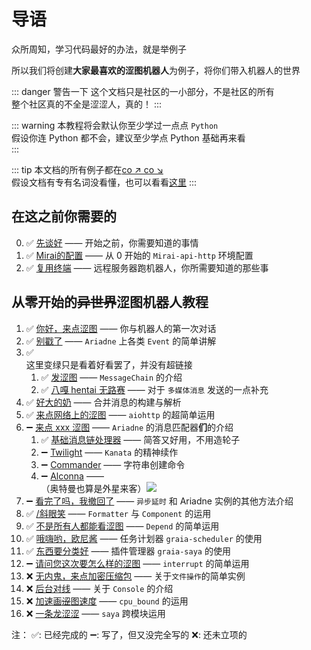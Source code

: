 # 导语

众所周知，学习代码最好的办法，就是举例子

所以我们将创建**大家最喜欢的涩图机器人**为例子，将你们带入机器人的世界

::: danger 警告一下
这个文档只是社区的一小部分，不是社区的所有  
整个社区真的不全是涩涩人，真的！
:::

::: warning
本教程将会默认你至少学过一点点 `Python`  
假设你连 Python 都不会，建议至少学点 Python 基础再来看  
:::

::: tip
本文档的所有例子都在[co ↗ co ↘](https://github.com/GraiaCommunity/EroEroBot)  
假设文档有专有名词没看懂，也可以看看[这里](terms)
:::

## 在这之前你需要的

 0. :white_check_mark: [先谈好](./before/Q&A.md) —— 开始之前，你需要知道的事情  
 1. :white_check_mark: [Mirai的配置](./before/1_mirai.md) —— 从 0 开始的 `Mirai-api-http` 环境配置
 2. :white_check_mark: [复用终端](./before/2_terminal_multiplexer.md) —— 远程服务器跑机器人，你所需要知道的那些事

## 从零开始的~~异世界~~涩图机器人教程

 1. :white_check_mark: [你好，来点涩图](./tutorials/1_hello_ero.md) —— 你与机器人的第一次对话
 2. :white_check_mark: [别戳了](./tutorials/2_other_event.md) —— `Ariadne` 上各类 `Event` 的简单讲解
 3. :white_check_mark: <MoreInfo :link="true" words="关于消息链的故事"><div style="background: var(--c-bg);border:3px solid var(--c-brand)">这里变绿只是看着好看罢了，并没有超链接</div></MoreInfo>
    1. :white_check_mark: [发涩图](./tutorials/3_1_ero_comes.md) —— `MessageChain` 的介绍
    2. :white_check_mark: [八嘎 hentai 无路赛](./tutorials/3_2_kugimiya.md) —— 对于 ` 多媒体消息 ` 发送的一点补充  
 4. :white_check_mark: [好大的奶](./tutorials/4_forward_message.md) —— 合并消息的构建与解析
 5. :white_check_mark: [来点网络上的涩图](./tutorials/5_ero_from_net.md) —— `aiohttp` 的超简单运用
 6. :heavy_minus_sign: [来点 xxx 涩图](./tutorials/6_0_setu_tag.md) —— `Ariadne` 的消息匹配器**们**的介绍  
    1. :white_check_mark: [基础消息链处理器](./tutorials/6_1_base_parser.md) —— 简答又好用，不用造轮子  
    2. :heavy_minus_sign: [Twilight](./tutorials/6_2_twilight.md) —— `Kanata` 的精神续作  
    3. :heavy_minus_sign: [Commander](./tutorials/6_3_commander.md) —— 字符串创建命令  
    4. :heavy_minus_sign: [Alconna](./tutorials/6_4_alconna.md) —— <MoreInfo words="外  星  来  客"><div style="background: var(--c-bg);border:3px solid var(--c-brand)">（奥特曼也算是外星来客）<img src="/images/alien.webp" style="vertical-align:top"/></div></MoreInfo>  
 7. :heavy_minus_sign: [看完了吗，我撤回了](./tutorials/7_leave_no_evidence.md) —— `异步延时` 和 Ariadne 实例的其他方法介绍
 8. :white_check_mark: [/斜眼笑](./tutorials/8_huaji.md) —— `Formatter` 与 `Component` 的运用
 9. :white_check_mark: [不是所有人都能看涩图](./tutorials/9_not_everyone_have_st.md) —— `Depend` 的简单运用
10. :white_check_mark: [哦嗨哟，欧尼酱](./tutorials/10_ohayou_oniichan.md) —— 任务计划器 `graia-scheduler` 的使用
11. :white_check_mark: [东西要分类好](./tutorials/11_classification.md) —— 插件管理器 `graia-saya` 的使用
12. :heavy_minus_sign: [请问您这次要怎么样的涩图](./tutorials/12_setu_tag_pls.md) —— `interrupt` 的简单运用
13. :x: [无内鬼，来点加密压缩包](./tutorials/13_encrypt_compressed_file.md) —— 关于`文件操作`的简单实例
14. :x: [后台对线]() —— 关于 `Console` 的介绍
15. :x: [加速画~~涩~~图速度]() —— `cpu_bound` 的运用
16. :x: [一条龙涩涩]() —— `saya` 跨模块运用

注：
:white_check_mark:: 已经完成的
:heavy_minus_sign:: 写了，但又没完全写的
:x:: 还未立项的
